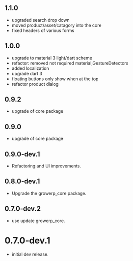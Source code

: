 ## 1.1.0
* upgraded search drop down
* moved product/asset/catagory into the core
* fixed headers of various forms 

## 1.0.0
* upgrade to material 3 light/dart scheme
* refactor: removed not required material,GestureDetectors
* added localization
* upgrade dart 3
* floating buttons only show when at the top
* refactor product dialog 

## 0.9.2
* upgrade of core package

## 0.9.0

* upgrade of core package

## 0.9.0-dev.1

* Refactoring and UI improvements.

## 0.8.0-dev.1

* Upgrade the growerp_core package.

## 0.7.0-dev.2

* use update growerp_core.

# 0.7.0-dev.1

* initial dev release.
